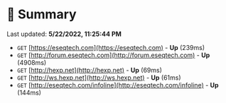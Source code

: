 # 📖 Summary
Last updated: **5/22/2022, 11:25:44 PM**

- `GET` [https://eseqtech.com](https://eseqtech.com) - **Up** (239ms)
- `GET` [http://forum.eseqtech.com](http://forum.eseqtech.com) - **Up** (4908ms)
- `GET` [http://hexp.net](http://hexp.net) - **Up** (69ms)
- `GET` [http://ws.hexp.net](http://ws.hexp.net) - **Up** (61ms)
- `GET` [http://eseqtech.com/infoline](http://eseqtech.com/infoline) - **Up** (144ms)
